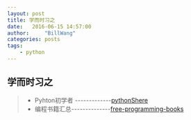 ```yaml
---
layout: post
title: 学而时习之
date:   2016-06-15 14:57:00
author:     "BillWang"
categories: posts
tags:
    - python
---
```


## 学而时习之

> * Pyhton初学者 -------------[pythonShere](https://github.com/BillWang139967/codeparkshare)
> * 编程书籍汇总--------------[free-programming-books](https://github.com/BillWang139967/free-programming-books/blob/master/free-programming-books-zh.md)
